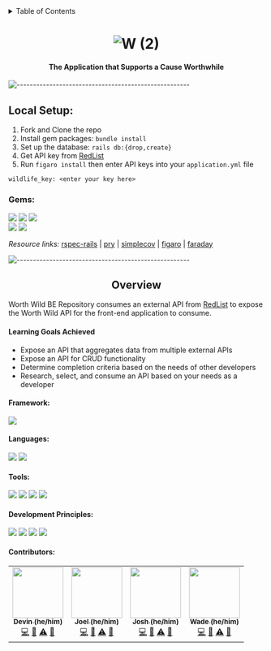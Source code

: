 <details close="close">
  <summary>Table of Contents</summary>
  <ol>
    <li>
      <a href="#getting-started">Getting Started</a>
      <ul>
        <li><a href="#local-setup">Set Up</a></li>
        <li><a href="#gems">Gems</a></li>
      </ul>
    </li>
    <li>
      <a href="#overview">Overview</a>
      <details>
        <summary>details</summary>
        <ul>
          <li><a href="#learning-goals-achieved">Learning Goals Achieved</a></li>
          <li><a href="#framework">Framework</a></li>
          <li><a href="#tools">Tools</a></li>
          <li><a href="#development-principles">Development Principles</a></li>
          <li><a href="#contributors">Contributors</a></li>
        </ul>
      </details>
    </li>
  </ol>
</details>

# <div align="center">![W (2)](https://user-images.githubusercontent.com/87088092/160305910-862472ba-9574-420f-aa8b-d2e99e6c37ff.png)
</div>


#### <div align="center">The Application that Supports a Cause Worthwhile</div>


![-----------------------------------------------------](https://raw.githubusercontent.com/andreasbm/readme/master/assets/lines/rainbow.png)


## Local Setup:

1. Fork and Clone the repo
2. Install gem packages: `bundle install`
3. Set up the database: `rails db:{drop,create}`
4. Get API key from [RedList](https://apiv3.iucnredlist.org/api/v3/token)
5. Run `figaro install` then enter API keys into your `application.yml` file 
```
wildlife_key: <enter your key here>
```

### Gems:

<p>
  <img src="https://img.shields.io/badge/rspec--rails-b81818.svg?&style=flaste&logo=rubygems&logoColor=white" /> 
  <img src="https://img.shields.io/badge/pry-b81818.svg?&style=flaste&logo=rubygems&logoColor=white" />   
  <img src="https://img.shields.io/badge/simplecov-b81818.svg?&style=flaste&logo=rubygems&logoColor=white" />  
  </br>
  <img src="https://img.shields.io/badge/figaro-b81818.svg?&style=flaste&logo=rubygems&logoColor=white" />  
  <img src="https://img.shields.io/badge/faraday-b81818.svg?&style=flaste&logo=rubygems&logoColor=white" />
</p>

*Resource links:*
[rspec-rails](https://github.com/rspec/rspec-rails) | [pry](https://github.com/pry/pry) | [simplecov](https://github.com/simplecov-ruby/simplecov) | [figaro](https://medium.com/@MinimalGhost/the-figaro-gem-an-easier-way-to-securely-configure-rails-applications-c6f963b7e993) | [faraday](https://github.com/lostisland/faraday)

![-----------------------------------------------------](https://raw.githubusercontent.com/andreasbm/readme/master/assets/lines/rainbow.png)

## <div align="center">Overview</div>

Worth Wild BE Repository consumes an external API from [RedList](https://api.redlist.au.dk/docs) to expose the Worth Wild API for the front-end application to consume.


####  Learning Goals Achieved

* Expose an API that aggregates data from multiple external APIs
* Expose an API for CRUD functionality
* Determine completion criteria based on the needs of other developers
* Research, select, and consume an API based on your needs as a developer


#### Framework:
<p>
  <img src="https://img.shields.io/badge/Ruby%20On%20Rails-b81818.svg?&style=flat&logo=rubyonrails&logoColor=white" />
</p>

#### Languages:
<p>
  <img src="https://img.shields.io/badge/Ruby-CC0000.svg?&style=flaste&logo=ruby&logoColor=white" />
  <img src="https://img.shields.io/badge/ActiveRecord-CC0000.svg?&style=flaste&logo=rubyonrails&logoColor=white" />
</p>

#### Tools:
<p>
  <img src="https://img.shields.io/badge/Atom-66595C.svg?&style=flaste&logo=atom&logoColor=white" />  
  <img src="https://img.shields.io/badge/Git-F05032.svg?&style=flaste&logo=git&logoColor=white" />
  <img src="https://img.shields.io/badge/GitHub-181717.svg?&style=flaste&logo=github&logoColor=white" />
  <img src="https://img.shields.io/badge/Postman-FF6E4F.svg?&style=flat&logo=postman&logoColor=white" />
</p>

#### Development Principles:
<p>
  <img src="https://img.shields.io/badge/OOP-b81818.svg?&style=flaste&logo=OOP&logoColor=white" />
  <img src="https://img.shields.io/badge/TDD-b87818.svg?&style=flaste&logo=TDD&logoColor=white" />
  <img src="https://img.shields.io/badge/MVC-b8b018.svg?&style=flaste&logo=MVC&logoColor=white" />
  <img src="https://img.shields.io/badge/REST-33b818.svg?&style=flaste&logo=REST&logoColor=white" />  
</p>

#### Contributors:

<!-- ALL-CONTRIBUTORS-LIST:START - Do not remove or modify this section -->
<!-- prettier-ignore-start -->
<!-- markdownlint-disable -->
<table>
  <tr>
     <!-- Brian -->
<!--     <td align="center"><a href="https://github.com/bpeterson2579"><img src="https://avatars.githubusercontent.com/u/83668309?v=4" width="100px;" alt=""/><br /><sub><b>Brian (he/him)</b></sub></a><br /><a href="https://github.com/Worth-Wild/worth_wild_be/commits?author=bpeterson2579" title="Code">💻</a> <a href="#ideas-bpeterson2579" title="Ideas, Planning, & Feedback">🤔</a> <a href="https://github.com/Worth-Wild/worth_wild_be/commits?author=bpeterson2579" title="Tests">⚠️</a> <a href="https://github.com/Worth-Wild/worth_wild_be/pulls?q=is%3Apr+reviewed-by%3Ajbpeterson2579" title="Reviewed Pull Requests">👀</a></td> -->
     <!-- Devin -->
  <td align="center"><a href="https://github.com/devin-p-lay"><img src="https://avatars.githubusercontent.com/u/87088092?v=4" width="100px;" alt=""/><br /><sub><b>Devin (he/him)</b></sub></a><br /><a href="https://github.com/Worth-Wild/worth_wild_be/commits?author=devin-p-lay" title="Code">💻</a> <a href="#ideas-devin-p-lay" title="Ideas, Planning, & Feedback">🤔</a> <a href="https://github.com/Worth-Wild/worth_wild_be/commits?author=devin-p-lay" title="Tests">⚠️</a> <a href="https://github.com/Worth-Wild/worth_wild_be/pulls?q=is%3Apr+reviewed-by%3Ajdevin-p-lay" title="Reviewed Pull Requests">👀</a></td>
    <!-- Jessica -->
<!--     <td align="center"><a href="https://github.com/Jorgan612"><img src="https://user-images.githubusercontent.com/87088092/160305666-d398c367-fbad-4e03-9a43-51813f7960ce.png" width="100px;" alt=""/><br /><sub><b>Jessica (she/her)</b></sub></a><br /><a href="https://github.com/Worth-Wild/worth_wild_be/commits?author=Jorgan612" title="Code">💻</a> <a href="#ideas-Jorgan612" title="Ideas, Planning, & Feedback">🤔</a> <a href="https://github.com/Worth-Wild/worth_wild_be/commits?author=Jorgan612" title="Tests">⚠️</a> <a href="https://github.com/Worth-Wild/worth_wild_be/pulls?q=is%3Apr+reviewed-by%3AjJorgan612" title="Reviewed Pull Requests">👀</a></td> -->
    <!-- Joel -->
    <td align="center"><a href="https://github.com/joel-grant"><img src="https://user-images.githubusercontent.com/87088092/160305603-470088bb-0c16-4a04-8e4b-b73adc74cfbb.png" width="100px;" alt=""/><br /><sub><b>Joel (he/him)</b></sub></a><br /><a href="https://github.com/Worth-Wild/worth_wild_be/commits?author=joel-grant" title="Code">💻</a> <a href="#ideas-joel-grant" title="Ideas, Planning, & Feedback">🤔</a> <a href="https://github.com/Worth-Wild/worth_wild_be/commits?author=joel-grant" title="Tests">⚠️</a> <a href="https://github.com/Worth-Wild/worth_wild_be/pulls?q=is%3Apr+reviewed-by%3Ajoel-grant" title="Reviewed Pull Requests">👀</a></td>
    <!-- Josh -->
     <td align="center"><a href="https://github.com/jaw772"><img src="https://avatars.githubusercontent.com/u/87674632?v=4" width="100px;" alt=""/><br /><sub><b>Josh (he/him)</b></sub></a><br /><a href="https://github.com/Worth-Wild/worth_wild_be/commits?author=jaw772" title="Code">💻</a> <a href="#ideas-jaw772" title="Ideas, Planning, & Feedback">🤔</a> <a href="https://github.com/Worth-Wild/worth_wild_be/commits?author=jaw772" title="Tests">⚠️</a> <a href="https://github.com/Worth-Wild/worth_wild_be/pulls?q=is%3Apr+reviewed-by%3Ajaw772" title="Reviewed Pull Requests">👀</a></td>
    <!-- Kai -->
<!--      <td align="center"><a href="https://github.com/kavakai"><img src="https://avatars.githubusercontent.com/u/87667120?v=4" width="100px;" alt=""/><br /><sub><b>Kai (he/him)</b></sub></a><br /><a href="https://github.com/Worth-Wild/worth_wild_be/commits?author=kavakai" title="Code">💻</a> <a href="#ideas-kavakai" title="Ideas, Planning, & Feedback">🤔</a> <a href="https://github.com/Worth-Wild/worth_wild_be/commits?author=kavakai" title="Tests">⚠️</a> <a href="https://github.com/Worth-Wild/worth_wild_be/pulls?q=is%3Apr+reviewed-by%3Ajkavakai" title="Reviewed Pull Requests">👀</a></td> -->
    <!-- Susanna -->
<!--   <td align="center"><a href="https://github.com/susannaopal"><img src="https://avatars.githubusercontent.com/u/83846677?v=4" width="100px;" alt=""/><br /><sub><b>Susanna (she/her)</b></sub></a><br /><a href="https://github.com/Worth-Wild/worth_wild_be/commits?author=susannaopal" title="Code">💻</a> <a href="#ideas-susannaopal" title="Ideas, Planning, & Feedback">🤔</a> <a href="https://github.com/Worth-Wild/worth_wild_be/commits?author=susannaopal" title="Tests">⚠️</a> <a href="https://github.com/Worth-Wild/worth_wild_be/pulls?q=is%3Apr+reviewed-by%3Ajsusannaopal" title="Reviewed Pull Requests">👀</a></td> -->
     <!-- Wade -->
  <td align="center"><a href="https://github.com/WadeNaughton"><img src="https://avatars.githubusercontent.com/u/90228086?v=4" width="100px;" alt=""/><br /><sub><b>Wade (he/him)</b></sub></a><br /><a href="https://github.com/Worth-Wild/worth_wild_be/commits?author=WadeNaughton" title="Code">💻</a> <a href="#ideas-WadeNaughton" title="Ideas, Planning, & Feedback">🤔</a> <a href="https://github.com/Worth-Wild/worth_wild_be/commits?author=WadeNaughton" title="Tests">⚠️</a> <a href="https://github.com/Worth-Wild/worth_wild_be/pulls?q=is%3Apr+reviewed-by%3AjWadeNaughton" title="Reviewed Pull Requests">👀</a></td>
  </tr>
</table>

<!-- markdownlint-restore -->
<!-- prettier-ignore-end -->

<!-- ALL-CONTRIBUTORS-LIST:END -->
